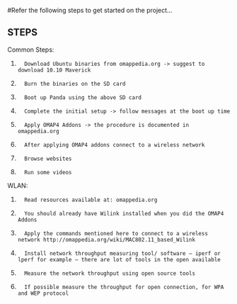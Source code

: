#Refer the following steps to get started on the project...

## STEPS ##





Common Steps:

1.       Download Ubuntu binaries from omappedia.org -> suggest to download 10.10 Maverick

2.       Burn the binaries on the SD card

3.       Boot up Panda using the above SD card

4.       Complete the initial setup -> follow messages at the boot up time

5.       Apply OMAP4 Addons -> the procedure is documented in omappedia.org

6.       After applying OMAP4 addons connect to a wireless network

7.       Browse websites

8.       Run some videos



WLAN:

1.       Read resources available at: omappedia.org

2.       You should already have Wilink installed when you did the OMAP4 Addons

3.       Apply the commands mentioned here to connect to a wireless network http://omappedia.org/wiki/MAC802.11_based_Wilink

4.       Install network throughput measuring tool/ software – iperf or lperf for example – there are lot of tools in the open available

5.       Measure the network throughput using open source tools

6.       If possible measure the throughput for open connection, for WPA and WEP protocol

